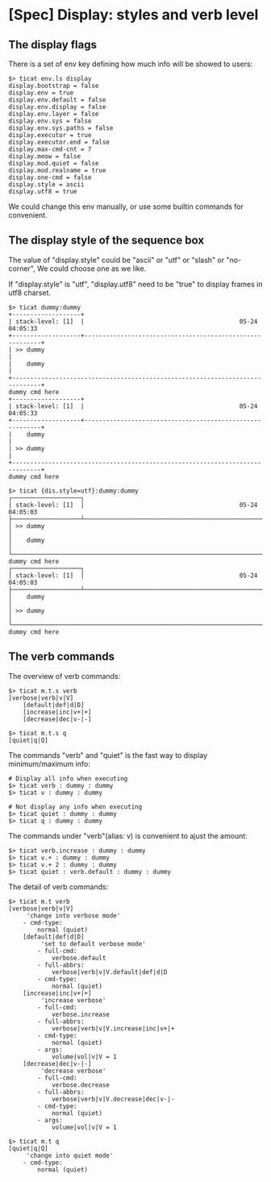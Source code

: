 # [Spec] Display: styles and verb level

## The display flags
There is a set of env key defining how much info will be showed to users:
```
$> ticat env.ls display
display.bootstrap = false
display.env = true
display.env.default = false
display.env.display = false
display.env.layer = false
display.env.sys = false
display.env.sys.paths = false
display.executor = true
display.executor.end = false
display.max-cmd-cnt = 7
display.meow = false
display.mod.quiet = false
display.mod.realname = true
display.one-cmd = false
display.style = ascii
display.utf8 = true
```

We could change this env manually, or use some builtin commands for convenient.

## The display style of the sequence box
The value of "display.style" could be "ascii" or "utf" or "slash" or "no-corner",
We could choose one as we like.

If "display.style" is "utf",
"display.utf8" need to be "true" to display frames in utf8 charset.

```
$> ticat dummy:dummy
+-------------------+
| stack-level: [1]  |                                           05-24 04:05:33
+-------------------+----------------------------------------------------------+
| >> dummy                                                                     |
|    dummy                                                                     |
+------------------------------------------------------------------------------+
dummy cmd here
+-------------------+
| stack-level: [1]  |                                           05-24 04:05:33
+-------------------+----------------------------------------------------------+
|    dummy                                                                     |
| >> dummy                                                                     |
+------------------------------------------------------------------------------+
dummy cmd here

$> ticat {dis.style=utf}:dummy:dummy
┌───────────────────┐
│ stack-level: [1]  │                                           05-24 04:05:03
├───────────────────┴──────────────────────────────────────────────────────────┐
│ >> dummy                                                                     │
│    dummy                                                                     │
└──────────────────────────────────────────────────────────────────────────────┘
dummy cmd here
┌───────────────────┐
│ stack-level: [1]  │                                           05-24 04:05:03
├───────────────────┴──────────────────────────────────────────────────────────┐
│    dummy                                                                     │
│ >> dummy                                                                     │
└──────────────────────────────────────────────────────────────────────────────┘
dummy cmd here
```

## The verb commands
The overview of verb commands:
```
$> ticat m.t.s verb
[verbose|verb|v|V]
    [default|def|d|D]
    [increase|inc|v+|+]
    [decrease|dec|v-|-]

$> ticat m.t.s q
[quiet|q|Q]
```

The commands "verb" and "quiet" is the fast way to display minimum/maximum info:
```
# Display all info when executing
$> ticat verb : dummy : dummy
$> ticat v : dummy : dummy

# Not display any info when executing
$> ticat quiet : dummy : dummy
$> ticat q : dummy : dummy
```

The commands under "verb"(alias: v) is convenient to ajust the amount:
```
$> ticat verb.increase : dummy : dummy
$> ticat v.+ : dummy : dummy
$> ticat v.+ 2 : dummy : dummy
$> ticat quiet : verb.default : dummy : dummy
```

The detail of verb commands:
```
$> ticat m.t verb
[verbose|verb|v|V]
     'change into verbose mode'
    - cmd-type:
        normal (quiet)
    [default|def|d|D]
         'set to default verbose mode'
        - full-cmd:
            verbose.default
        - full-abbrs:
            verbose|verb|v|V.default|def|d|D
        - cmd-type:
            normal (quiet)
    [increase|inc|v+|+]
         'increase verbose'
        - full-cmd:
            verbose.increase
        - full-abbrs:
            verbose|verb|v|V.increase|inc|v+|+
        - cmd-type:
            normal (quiet)
        - args:
            volume|vol|v|V = 1
    [decrease|dec|v-|-]
         'decrease verbose'
        - full-cmd:
            verbose.decrease
        - full-abbrs:
            verbose|verb|v|V.decrease|dec|v-|-
        - cmd-type:
            normal (quiet)
        - args:
            volume|vol|v|V = 1

$> ticat m.t q
[quiet|q|Q]
     'change into quiet mode'
    - cmd-type:
        normal (quiet)
```
